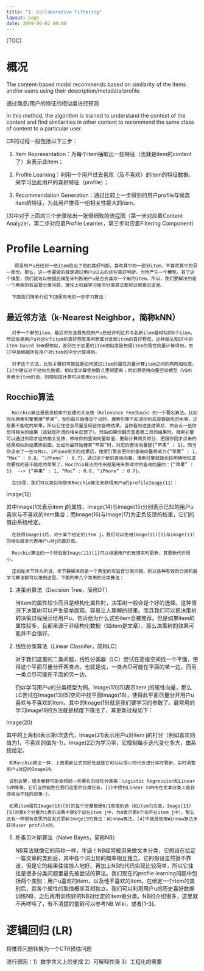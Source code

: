 ```yaml
---
title: "1. Collaborative Filtering"
layout: page
date: 2099-06-02 00:00
---
```

[TOC]

# 概况
The content-based model recommends based on similarity of the items and/or users using their description/metadata/profile. 


通过商品/用户的特征的相似度进行预测


In this method, the algorithm is trained to understand the context of the content and find similarities in other content to recommend the same class of content to a particular user.

CB的过程一般包括以下三步：

1. Item Representation：为每个item抽取出一些特征（也就是item的content了）来表示此item；

2. Profile Learning：利用一个用户过去喜欢（及不喜欢）的item的特征数据，来学习出此用户的喜好特征（profile）；

3. Recommendation Generation：通过比较上一步得到的用户profile与候选item的特征，为此用户推荐一组相关性最大的item。

[3]中对于上面的三个步骤给出一张很细致的流程图（第一步对应着Content Analyzer，第二步对应着Profile Learner，第三步对应着Filtering Component）



# Profile Learning

       假设用户u已经对一些item给出了他的喜好判断，喜欢其中的一部分item，不喜欢其中的另一部分。那么，这一步要做的就是通过用户u过去的这些喜好判断，为他产生一个模型。有了这个模型，我们就可以根据此模型来判断用户u是否会喜欢一个新的item。所以，我们要解决的是一个典型的有监督分类问题，理论上机器学习里的分类算法都可以照搬进这里。

      下面我们简单介绍下CB里常用的一些学习算法：

## 最近邻方法（k-Nearest Neighbor，简称kNN）

      对于一个新的item，最近邻方法首先找用户u已经评判过并与此新item最相似的k个item，然后依据用户u对这k个item的喜好程度来判断其对此新item的喜好程度。这种做法和CF中的item-based kNN很相似，差别在于这里的item相似度是根据item的属性向量计算得到，而CF中是根据所有用户对item的评分计算得到。

      对于这个方法，比较关键的可能就是如何通过item的属性向量计算item之间的两两相似度。[2]中建议对于结构化数据，相似度计算使用欧几里得距离；而如果使用向量空间模型（VSM）来表示item的话，则相似度计算可以使用cosine。

## Rocchio算法

      Rocchio算法是信息检索中处理相关反馈（Relevance Feedback）的一个著名算法。比如你在搜索引擎里搜“苹果”，当你最开始搜这个词时，搜索引擎不知道你到底是要能吃的水果，还是要不能吃的苹果，所以它往往会尽量呈现给你各种结果。当你看到这些结果后，你会点一些你觉得相关的结果（这就是所谓的相关反馈了）。然后如果你翻页查看第二页的结果时，搜索引擎可以通过你刚才给的相关反馈，修改你的查询向量取值，重新计算网页得分，把跟你刚才点击的结果相似的结果排前面。比如你最开始搜索“苹果”时，对应的查询向量是{“苹果” : 1}。而当你点击了一些与Mac、iPhone相关的结果后，搜索引擎会把你的查询向量修改为{“苹果” : 1, “Mac” : 0.8, “iPhone” : 0.7}，通过这个新的查询向量，搜索引擎就能比较明确地知道你要找的是不能吃的苹果了。Rocchio算法的作用就是用来修改你的查询向量的：{“苹果” : 1}  --> {“苹果” : 1, “Mac” : 0.8, “iPhone” : 0.7}。

      在CB里，我们可以类似地使用Rocchio算法来获得用户u的profileImage(11)：

Image(12)

其中Image(13)表示item j的属性，Image(14)与Image(15)分别表示已知的用户u喜欢与不喜欢的item集合；而Image(16)与Image(17)为正负反馈的权重，它们的值由系统给定。

      在获得Image11后，对于某个给定的item j，我们可以使用Image(11)[1]与Image(13)的相似度来代表用户u对j的喜好度。

      Rocchio算法的一个好处是Image(11)[1]可以根据用户的反馈实时更新，其更新代价很小。

      正如在本节开头所说，本节要解决的是一个典型的有监督分类问题。所以各种有效的分类机器学习算法都可以用到这里，下面列举几个常用的分类算法：

1. 决策树算法（Decision Tree，简称DT）

      当item的属性较少而且是结构化属性时，决策树一般会是个好的选择。这种情况下决策树可以产生简单直观、容易让人理解的结果。而且我们可以把决策树的决策过程展示给用户u，告诉他为什么这些item会被推荐。但是如果item的属性较多，且都来源于非结构化数据（如item是文章），那么决策树的效果可能并不会很好。

2. 线性分类算法（Linear Classifer，简称LC）

      对于我们这里的二类问题，线性分类器（LC）尝试在高维空间找一个平面，使得这个平面尽量分开两类点。也就是说，一类点尽可能在平面的某一边，而另一类点尽可能在平面的另一边。

      仍以学习用户u的分类模型为例。Image(13)[5]表示item j的属性向量，那么LC尝试在Image(13)[5]空间中找平面Image(18)，使得此平面尽量分开用户u喜欢与不喜欢的item。其中的Image(19)就是我们要学习的参数了。最常用的学习Image19的方法就是梯度下降法了，其更新过程如下：

Image(20)

其中的上角标t表示第t次迭代，Image(21)表示用户u对item j的打分（例如喜欢则值为1，不喜欢则值为-1）。Image(22)为学习率，它控制每步迭代变化多大，由系统给定。

     和Rocchio算法一样，上面更新公式的好处就是它可以以很小的代价进行实时更新，实时调整用户u对应的Image19。

     说到这里，很多童鞋可能会想起一些著名的线性分类器：Logistic Regression和Linear SVM等等，它们当然能胜任我们这里的分类任务。[2]中提到Linear SVM用在文本分类上能获得相当不错的效果:)。

     如果item属性Image(13)[5]的每个分量都是0/1取值的话（如item为文章，Image(13)[5]的第k个分量为1表示词典中第k个词在item j中，为0表示第k个词不在item j中），那么还有一种很有意思的启发式更新Image19的算法：Winnow算法。[4]中就是使用Winnow算法来获得user profile的。

5. 朴素贝叶斯算法（Naive Bayes，简称NB）

      NB算法就像它的简称一样，牛逼！NB经常被用来做文本分类，它假设在给定一篇文章的类别后，其中各个词出现的概率相互独立。它的假设虽然很不靠谱，但是它的结果往往惊人地好。再加上NB的代码实现比较简单，所以它往往是很多分类问题里最先被尝试的算法。我们现在的profile learning问题中包括两个类别：用户u喜欢的item，以及他不喜欢的item。在给定一个item的类别后，其各个属性的取值概率互相独立。我们可以利用用户u的历史喜好数据训练NB，之后再用训练好的NB对给定的item做分类。NB的介绍很多，这里就不再啰嗦了，有不清楚的童鞋可以参考NB Wiki，或者[1-3]。

# 逻辑回归 (LR)
将推荐问题转换为一个CTR预估问题

流行原因：1）数学含义上的支撑 2）可解释性强 3）工程化的需要